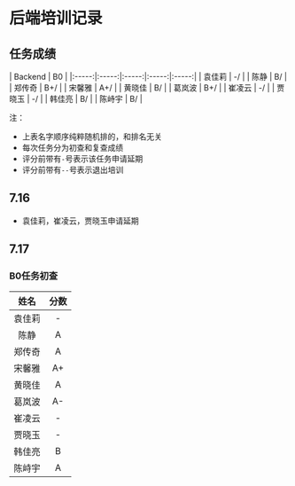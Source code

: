 # 后端培训记录

## 任务成绩
| Backend | B0 |
|:-----:|:-----:|:-----:|:-----:|:-----:|
| 袁佳莉 | -/ |
| 陈静 | B/ |
| 郑传奇 | B+/ |
| 宋馨雅 | A+/ |
| 黄晓佳 | B/ |
| 葛岚波 | B+/ |
| 崔凌云 | -/ |
| 贾晓玉 | -/ |
| 韩佳亮 | B/ |
| 陈峙宇 | B/ |

注：
- 上表名字顺序纯粹随机排的，和排名无关
- 每次任务分为初查和复查成绩
- 评分前带有`-`号表示该任务申请延期
- 评分前带有`--`号表示退出培训

## 7.16
- 袁佳莉，崔凌云，贾晓玉申请延期

## 7.17
### B0任务初查
| 姓名 | 分数 |
|:-----:|:-----:|
| 袁佳莉 | - |
| 陈静   | A |
| 郑传奇 | A |
| 宋馨雅 | A+ |
| 黄晓佳 | A |
| 葛岚波 | A- |
| 崔凌云 | - |
| 贾晓玉 | - |
| 韩佳亮 | B |
| 陈峙宇 | A |
